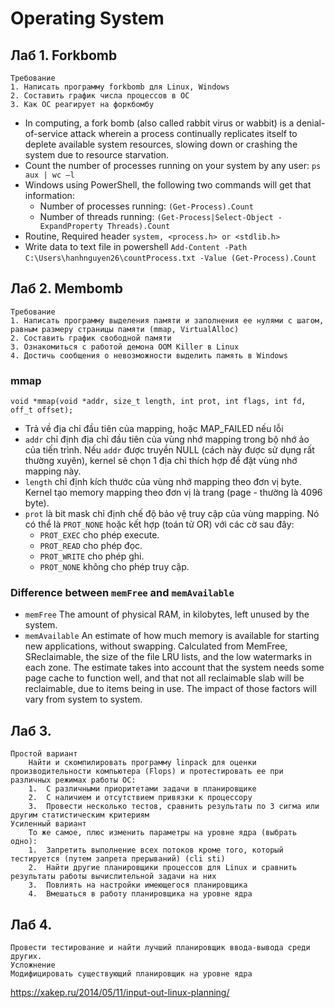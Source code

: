 # Operating System
## Лаб 1. Forkbomb
    Требование
    1. Написать программу forkbomb для Linux, Windows
    2. Составить график числа процессов в ОС
    3. Как ОС реагирует на форкбомбу

-	In computing, a fork bomb (also called rabbit virus or wabbit) is a denial-of-service attack wherein a process continually replicates itself to deplete available system resources, slowing down or crashing the system due to resource starvation.
-	 Count the number of processes running on your system by any user:
   `ps aux | wc –l` 
-	Windows using PowerShell, the following two commands will get that information:
    + Number of processes running: `(Get-Process).Count` 
    + Number of threads running: `(Get-Process|Select-Object -ExpandProperty Threads).Count`
-	Routine, Required header
  `system, <process.h> or <stdlib.h>`
-	Write data to text file in powershell `Add-Content -Path `
  `C:\Users\hanhnguyen26\countProcess.txt -Value (Get-Process).Count`
## Лаб 2. Membomb
    Требование
    1. Написать программу выделения памяти и заполнения ее нулями с шагом, равным размеру страницы памяти (mmap, VirtualAlloc)
    2. Составить график свободной памяти
    3. Ознакомиться с работой демона OOM Killer в Linux
    4. Достичь сообщения о невозможности выделить память в Windows
### mmap
    void *mmap(void *addr, size_t length, int prot, int flags, int fd, off_t offset);
- Trả về địa chỉ đầu tiên của mapping, hoặc MAP_FAILED nếu lỗi
- `addr` chỉ định địa chỉ đầu tiên của vùng nhớ mapping trong bộ nhớ ảo của tiến trình. Nếu `addr` được truyền NULL (cách này được sử dụng rất thường xuyên), kernel sẽ chọn 1 địa chỉ thích hợp để đặt vùng nhớ mapping này.
- `length` chỉ định kích thước của vùng nhớ mapping theo đơn vị byte. Kernel tạo memory mapping theo đơn vị là trang (page - thường là 4096 byte).
- `prot` là bit mask chỉ định chế độ bảo vệ truy cập của vùng mapping. Nó có thể là `PROT_NONE` hoặc kết hợp (toán tử OR) với các cờ sau đây:
    + `PROT_EXEC` cho phép execute.
    + `PROT_READ`  cho phép đọc.
    + `PROT_WRITE` cho phép ghi.
    + `PROT_NONE` không cho phép truy cập.
### Difference between `memFree` and `memAvailable`
   + `memFree` The amount of physical RAM, in kilobytes, left unused by the system.
   + `memAvailable` An estimate of how much memory is available for starting new applications, without swapping. Calculated from MemFree, SReclaimable, the size of the file LRU lists, and the low watermarks in each zone. The estimate takes into account that the system needs some page cache to function well, and that not all reclaimable slab will be reclaimable, due to items being in use. The impact of those factors will vary from system to system.

## Лаб 3.
    Простой вариант
        Найти и скомпилировать программу linpack для оценки производительности компьютера (Flops) и протестировать ее при различных режимах работы ОС:
        1.	С различными приоритетами задачи в планировщике
        2.	С наличием и отсутствием привязки к процессору
        3.	Провести несколько тестов, сравнить результаты по 3 сигма или другим статистическим критериям
    Усиленный вариант
        То же самое, плюс изменить параметры на уровне ядра (выбрать одно): 
        1.	Запретить выполнение всех потоков кроме того, который тестируется (путем запрета прерываний) (cli sti)
        2.	Найти другие планировщики процессов для Linux и сравнить результаты работы вычислительной задачи на них
        3.	Повлиять на настройки имеющегося планировщика
        4.	Вмешаться в работу планировщика на уровне ядра
## Лаб 4.
    Провести тестирование и найти лучший планировщик ввода-вывода среди других.
    Усложнение
    Модифицировать существующий планировщик на уровне ядра
    
https://xakep.ru/2014/05/11/input-out-linux-planning/
